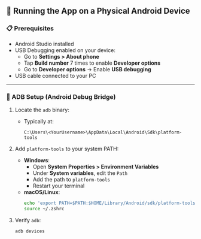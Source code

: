 ## 🧪 Running the App on a Physical Android Device

### 📋 Prerequisites
- Android Studio installed
- USB Debugging enabled on your device:
  - Go to **Settings > About phone**
  - Tap **Build number** 7 times to enable **Developer options**
  - Go to **Developer options** → Enable **USB debugging**
- USB cable connected to your PC

---

### 🔧 ADB Setup (Android Debug Bridge)

1. Locate the `adb` binary:
   - Typically at:
     ```
     C:\Users\<YourUsername>\AppData\Local\Android\Sdk\platform-tools
     ```

2. Add `platform-tools` to your system PATH:
   - **Windows**:
     - Open **System Properties > Environment Variables**
     - Under **System variables**, edit the `Path`
     - Add the path to `platform-tools`
     - Restart your terminal
   - **macOS/Linux**:
     ```bash
     echo 'export PATH=$PATH:$HOME/Library/Android/sdk/platform-tools' >> ~/.zshrc
     source ~/.zshrc
     ```

3. Verify `adb`:
   ```bash
   adb devices
   ```
